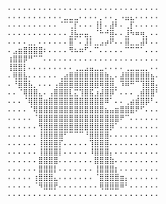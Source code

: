 ⠄⠄⠄⠄⠄⠄⠄⠄⠄⠄⠄⠄⠄⠄⠄⠄⠄⠄⠄⠄⠄⠄⠄⠄⠄⠄⠄⠄⠄⠄
⠄⠄⠄⠄⠄⠄⠄⠄⠄⠄⠄⣀⣀⣀⠄⠄⠄⠄⡀⠄⠄⡀⠠⣤⣄⠄⠄⠄⠄⠄
⠄⠄⠄⠄⠄⠄⠄⠄⠄⠄⠈⠉⢉⡏⠄⠄⠄⢸⡇⠄⣼⠇⠄⢀⡏⠄⠄⠄⠄⠄
⠄⠄⠄⠄⠄⠄⠄⠄⠄⠄⠄⠄⣸⣧⡤⣤⡀⠈⠓⠚⣿⠄⠄⣸⠳⠶⢶⡀⠄⠄
⠄⠄⠄⠄⣀⡀⠄⠄⠄⠄⠄⠄⣿⠁⠄⣸⡇⣀⣠⡴⠟⠄⠄⣿⣀⣀⣼⠇⠄⠄
⠄⣠⣶⣿⣿⣿⣿⠆⠄⠄⠄⠄⠻⠦⠶⠋⠄⠉⠄⠄⠄⠄⠄⠉⠉⠉⠁⠄⠄⠄
⢰⣿⣿⡿⠛⠉⠉⠄⠄⠄⠄⠄⠄⠄⠄⠄⠄⠄⠄⠄⠄⠄⠄⠄⠄⠄⠄⠄⠄⠄
⢸⣿⣿⡇⠄⠄⠄⠄⠄⠄⠄⠄⠄⢀⣀⣠⣤⣀⣀⠄⠄⠄⠄⢀⣀⣀⣀⡀⠄⠄
⠄⢿⣿⣧⠄⠄⠄⠄⠄⠄⢀⣴⣿⣿⣿⣿⣿⣿⣿⣷⣄⠄⣼⣿⣿⣿⣿⣿⣦⠄
⠄⠘⣿⣿⣧⡀⠄⠄⠄⢠⣾⣿⣿⣿⣿⣿⣿⣿⢿⣿⣿⡀⠹⠿⠛⠉⢹⣿⣿⡄
⠄⠄⠈⢿⣿⣿⣄⠄⢠⣿⣿⣿⣇⣍⢹⣿⣯⣰⣼⣿⡿⠁⠄⠄⠄⢀⣾⣿⣿⠃
⠄⠄⠄⠈⢿⣿⣿⣶⣿⣿⣿⣿⣿⣿⣿⣿⣿⣿⣿⠿⠁⠄⠄⢀⣴⣾⣿⡿⠃⠄
⠄⠄⠄⠄⠈⢿⣿⣿⣿⣿⣿⣿⣿⣿⣿⣿⣿⣿⣿⣦⣤⣶⣿⣿⣿⠟⠋⠄⠄⠄
⠄⠄⠄⠄⠄⠈⣿⣿⣿⣿⣿⣿⣿⣿⣿⣿⣿⣿⣿⣿⣿⣿⠟⠉⠄⠄⠄⠄⠄⠄
⠄⠄⠄⠄⠄⠄⢻⣿⣿⣿⣿⣿⣿⣿⣿⣿⣿⣿⣿⣿⡿⠁⠄⠄⠄⠄⠄⠄⠄⠄
⠄⠄⠄⠄⠄⠄⢸⣿⣿⣿⣿⠋⠉⠉⠉⠘⣿⣿⣿⣿⠄⠄⠄⠄⠄⠄⠄⠄⠄⠄
⠄⠄⠄⠄⠄⠄⢸⣿⣿⣿⡏⠄⠄⠄⠄⠄⢹⣿⣿⣿⠄⠄⠄⠄⠄⠄⠄⠄⠄⠄
⠄⠄⠄⠄⠄⠄⢸⣿⣿⣿⡇⠄⠄⠄⠄⠄⠸⣿⣿⣿⡄⠄⠄⠄⠄⠄⠄⠄⠄⠄
⠄⠄⠄⠄⠄⠄⣿⣿⣿⣿⠄⠄⠄⠄⠄⠄⠄⣿⣿⣿⣷⠄⠄⠄⠄⠄⠄⠄⠄⠄
⠄⠄⠄⠄⠄⠄⣿⣿⣿⡇⠄⠄⠄⠄⠄⠄⠄⢸⣿⣿⣿⡆⠄⠄⠄⠄⠄⠄⠄⠄
⠄⠄⠄⠄⠄⢰⣿⣿⣿⣄⠄⠄⠄⠄⠄⠄⠄⠈⣿⣿⣿⣿⣶⡄⠄⠄⠄⠄⠄⠄
⠄⠄⠄⠄⠄⠈⠻⣿⣿⡟⠄⠄⠄⠄⠄⠄⠄⠄⢿⣿⣿⣿⠿⠃⠄⠄⠄⠄⠄⠄
⠄⠄⠄⠄⠄⠄⠄⠄⠄⠄⠄⠄⠄⠄⠄⠄⠄⠄⠄⠄⠄⠄⠄⠄⠄⠄⠄⠄⠄⠄
